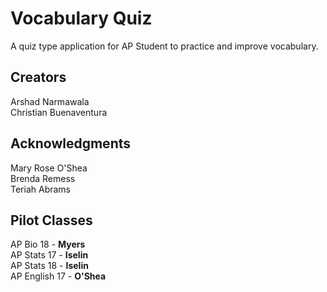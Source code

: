 # Vocabulary Quiz
A quiz type application for AP Student to practice and improve vocabulary.

## Creators
Arshad Narmawala<br>
Christian Buenaventura

## Acknowledgments
Mary Rose O'Shea<br>
Brenda Remess<br>
Teriah Abrams<br>

## Pilot Classes
AP Bio 18 - **Myers**<br>
AP Stats 17 - **Iselin**<br>
AP Stats 18 - **Iselin**<br>
AP English 17 - **O'Shea**<br>